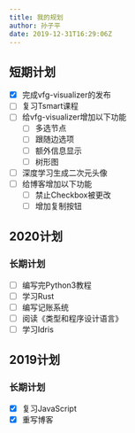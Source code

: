 ```yaml
---
title: 我的规划
author: 孙子平
date: 2019-12-31T16:29:06Z
---
```


## 短期计划

- [x] 完成vfg-visualizer的发布
- [ ] 复习Tsmart课程
- [ ] 给vfg-visualizer增加以下功能
  - [ ] 多选节点
  - [ ] 跟随边选项
  - [ ] 额外信息显示
  - [ ] 树形图
- [ ] 深度学习生成二次元头像
- [ ] 给博客增加以下功能
  - [ ] 禁止Checkbox被更改
  - [ ] 增加复制按钮

## 2020计划

### 长期计划

- [ ] 编写完Python3教程
- [ ] 学习Rust
- [ ] 编写记账系统
- [ ] 阅读《类型和程序设计语言》
- [ ] 学习Idris

## 2019计划

### 长期计划

- [x] 复习JavaScript
- [x] 重写博客
